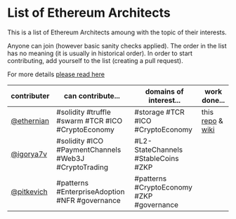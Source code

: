 # List of Ethereum Architects

This is a list of Ethereum Architects amoung with the topic of their interests. 

Anyone can join (however basic sanity checks applied). The order in the list has no meaning (it is usually in historical order). 
In order to start contributing, add yourself to the list (creating a pull request). 

For more details [please read here](https://github.com/Ring-of-Ethereum-Architects/knowledge/wiki/List-of-Ethereum-Architects#about) 

| contributer | can contribute... | domains of interest... | work done... |
|---|---|---|---------|
| [@ethernian](ethereum-magicians.org/u/ethernian)  | #solidity #truffle #swarm #TCR #ICO #CryptoEconomy| #storage #TCR #ICO #CryptoEconomy | this [repo](README.md) & [wiki](../../wiki)|
| [@igorya7v](https://github.com/igorya7v)| #solidity #ICO #PaymentChannels #Web3J #CryptoTrading| #L2-StateChannels #StableCoins #ZKP | |
| [@pitkevich](https://github.com/pitkevich)| #patterns #EnterpriseAdoption #NFR #governance| #patterns #CryptoEconomy #ZKP #governance| |
